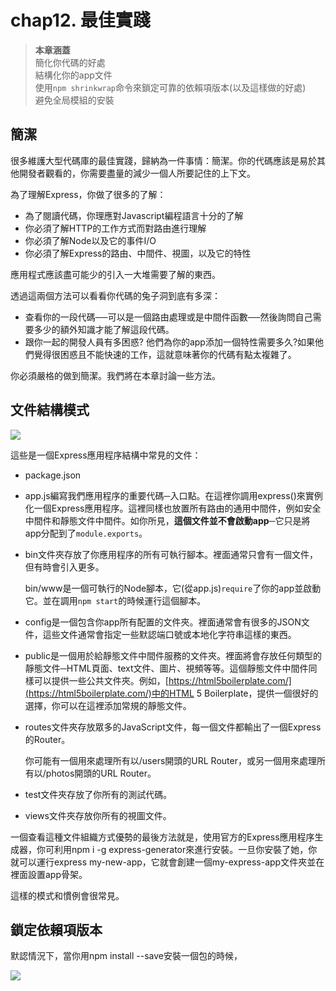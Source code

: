 # chap12. 最佳實踐

>**本章涵蓋**  
>簡化你代碼的好處  
>結構化你的app文件  
>使用`npm shrinkwrap`命令來鎖定可靠的依賴項版本(以及這樣做的好處)  
>避免全局模組的安裝

## 簡潔

很多維護大型代碼庫的最佳實踐，歸納為一件事情：簡潔。你的代碼應該是易於其他開發者觀看的，你需要盡量的減少一個人所要記住的上下文。

為了理解Express，你做了很多的了解：

- 為了閱讀代碼，你理應對Javascript編程語言十分的了解
- 你必須了解HTTP的工作方式而對路由進行理解
- 你必須了解Node以及它的事件I/O
- 你必須了解Express的路由、中間件、視圖，以及它的特性

應用程式應該盡可能少的引入一大堆需要了解的東西。

透過這兩個方法可以看看你代碼的兔子洞到底有多深：

- 查看你的一段代碼──可以是一個路由處理或是中間件函數──然後詢問自己需要多少的額外知識才能了解這段代碼。
- 跟你一起的開發人員有多困惑? 他們為你的app添加一個特性需要多久?如果他們覺得很困惑且不能快速的工作，這就意味著你的代碼有點太複雜了。

你必須嚴格的做到簡潔。我們將在本章討論一些方法。

## 文件結構模式

![](http://i.imgur.com/MlOChi8.png)

這些是一個Express應用程序結構中常見的文件：

- package.json
- app.js編寫我們應用程序的重要代碼─入口點。在這裡你調用express()來實例化一個Express應用程序。這裡同樣也放置所有路由的通用中間件，例如安全中間件和靜態文件中間件。如你所見，**這個文件並不會啟動app**─它只是將app分配到了`module.exports`。
- bin文件夾存放了你應用程序的所有可執行腳本。裡面通常只會有一個文件，但有時會引入更多。

    bin/www是一個可執行的Node腳本，它(從app.js)`require`了你的app並啟動它。並在調用`npm start`的時候運行這個腳本。

- config是一個包含你app所有配置的文件夾。裡面通常會有很多的JSON文件，這些文件通常會指定一些默認端口號或本地化字符串這樣的東西。
- public是一個用於給靜態文件中間件服務的文件夾。裡面將會存放任何類型的靜態文件─HTML頁面、text文件、圖片、視頻等等。這個靜態文件中間件同樣可以提供一些公共文件夾。例如，[https://html5boilerplate.com/](https://html5boilerplate.com/)中的HTML 5 Boilerplate，提供一個很好的選擇，你可以在這裡添加常規的靜態文件。
- routes文件夾存放眾多的JavaScript文件，每一個文件都輸出了一個Express的Router。

    你可能有一個用來處理所有以/users開頭的URL Router，或另一個用來處理所有以/photos開頭的URL Router。

- test文件夾存放了你所有的測試代碼。
- views文件夾存放你所有的視圖文件。

一個查看這種文件組織方式優勢的最後方法就是，使用官方的Express應用程序生成器，你可利用npm i -g express-generator來進行安裝。一旦你安裝了她，你就可以運行express my-new-app，它就會創建一個my-express-app文件夾並在裡面設置app骨架。

這樣的模式和慣例會很常見。

## 鎖定依賴項版本

默認情況下，當你用npm install --save安裝一個包的時候，


![](http://i.imgur.com/Th8NyeI.png)